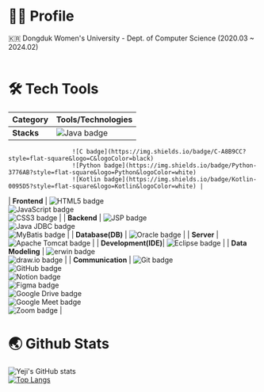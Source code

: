 # 👩‍💼 Profile
🇰🇷 Dongduk Women's University - Dept. of Computer Science (2020.03 ~ 2024.02)<br/>
<br/>

# 🛠️ Tech Tools

| **Category**       | **Tools/Technologies**                                                                                                                                                      |
|--------------------|-----------------------------------------------------------------------------------------------------------------------------------------------------------------------------|
| **Stacks**         | ![Java badge](https://img.shields.io/badge/Java-f2e68b?style=flat-square&logo=OpenJDK&logoColor=black)  
                      ![C badge](https://img.shields.io/badge/C-A8B9CC?style=flat-square&logo=C&logoColor=black)  
                      ![Python badge](https://img.shields.io/badge/Python-3776AB?style=flat-square&logo=Python&logoColor=white)  
                      ![Kotlin badge](https://img.shields.io/badge/Kotlin-0095D5?style=flat-square&logo=Kotlin&logoColor=white) |
| **Frontend**       | ![HTML5 badge](https://img.shields.io/badge/HTML5-E34F26?style=flat-square&logo=HTML5&logoColor=white)  
                      ![JavaScript badge](https://img.shields.io/badge/JavaScript-F7DF1E?style=flat-square&logo=JavaScript&logoColor=black)  
                      ![CSS3 badge](https://img.shields.io/badge/CSS3-1572B6?style=flat-square&logo=CSS3&logoColor=white) |
| **Backend**        | ![JSP badge](https://img.shields.io/badge/JSP-007396?style=flat-square&logo=java&logoColor=white)  
                      ![Java JDBC badge](https://img.shields.io/badge/Java%20JDBC-007396?style=flat-square&logo=Java&logoColor=white)  
                      ![MyBatis badge](https://img.shields.io/badge/MyBatis-35A69E?style=flat-square&logo=MyBatis&logoColor=white) |
| **Database(DB)**   | ![Oracle badge](https://img.shields.io/badge/Oracle-F80000?style=flat-square&logo=Oracle&logoColor=white)                                                                 |
| **Server**         | ![Apache Tomcat badge](https://img.shields.io/badge/Apache%20Tomcat-F8DC75?style=flat-square&logo=Apache%20Tomcat&logoColor=black)                                        |
| **Development(IDE)**| ![Eclipse badge](https://img.shields.io/badge/Eclipse-2C2255?style=flat-square&logo=Eclipse&logoColor=white)                                                             |
| **Data Modeling**  | ![erwin badge](https://img.shields.io/badge/erwin-007DB8?style=flat-square&logoColor=white)  
                      ![draw.io badge](https://img.shields.io/badge/draw.io-FF9900?style=flat-square&logo=diagrams.net&logoColor=white) |
| **Communication**  | ![Git badge](https://img.shields.io/badge/Git-F05032?style=flat-square&logo=Git&logoColor=white)  
                      ![GitHub badge](https://img.shields.io/badge/GitHub-181717?style=flat-square&logo=GitHub&logoColor=white)  
                      ![Notion badge](https://img.shields.io/badge/Notion-000000?style=flat-square&logo=Notion&logoColor=white)  
                      ![Figma badge](https://img.shields.io/badge/Figma-F24E1E?style=flat-square&logo=Figma&logoColor=white)  
                      ![Google Drive badge](https://img.shields.io/badge/Google%20Drive-4285F4?style=flat-square&logo=Google%20Drive&logoColor=white)  
                      ![Google Meet badge](https://img.shields.io/badge/Google%20Meet-32A350?style=flat-square&logo=Google%20Meet&logoColor=white)  
                      ![Zoom badge](https://img.shields.io/badge/Zoom-2D8CFF?style=flat-square&logo=Zoom&logoColor=white) |



# 🌏 Github Stats
![Yeji's GitHub stats](https://github-readme-stats.vercel.app/api?username=Li5ht&show_icons=true&theme=omni)<br/>
[![Top Langs](https://github-readme-stats.vercel.app/api/top-langs/?username=Li5ht&layout=compact&langs_count=5&theme=dark&hide=c%23)](https://github.com/Li5ht/github-readme-stats)


